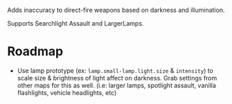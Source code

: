 Adds inaccuracy to direct-fire weapons based on darkness and illumination.

Supports Searchlight Assault and LargerLamps.

# Roadmap
  - Use lamp prototype (ex: `lamp.small-lamp.light.size` & `intensity`) to scale size & brightness of light affect on darkness. Grab settings from other maps for this as well. (i.e: larger lamps, spotlight assault, vanilla flashlights, vehicle headlights, etc)
